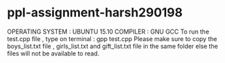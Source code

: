 # ppl-assignment-harsh290198
OPERATING SYSTEM : UBUNTU 15.10 
COMPILER : GNU GCC 
To run the test.cpp file , 
type on terminal : gpp test.cpp
Please make sure to copy the boys_list.txt file , girls_list.txt and gift_list.txt file in the same folder else the files will not be available to read.
